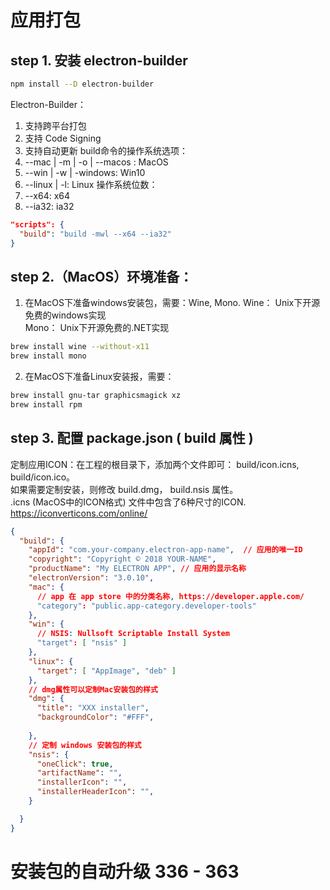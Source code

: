 # 应用打包 
## step 1. 安装 electron-builder 
```bash
npm install --D electron-builder
```
Electron-Builder：
1. 支持跨平台打包
2. 支持 Code Signing
3. 支持自动更新
build命令的操作系统选项： 
1. --mac | -m | -o | --macos : MacOS
2. --win | -w | -windows: Win10
3. --linux | -l: Linux
操作系统位数：
1. --x64:  x64
2. --ia32: ia32
```json
"scripts": {
  "build": "build -mwl --x64 --ia32"
}
```
## step 2.（MacOS）环境准备：
1. 在MacOS下准备windows安装包，需要：Wine, Mono.
Wine： Unix下开源免费的windows实现   
Mono： Unix下开源免费的.NET实现   
```bash
brew install wine --without-x11
brew install mono
```
2. 在MacOS下准备Linux安装报，需要：
```bash
brew install gnu-tar graphicsmagick xz
brew install rpm
```

## step 3. 配置 package.json ( build 属性 )
定制应用ICON：在工程的根目录下，添加两个文件即可： build/icon.icns, build/icon.ico。  
如果需要定制安装，则修改 build.dmg， build.nsis 属性。  
.icns (MacOS中的ICON格式) 文件中包含了6种尺寸的ICON.   
https://iconverticons.com/online/  

```json
{
  "build": {
    "appId": "com.your-company.electron-app-name",  // 应用的唯一ID
    "copyright": "Copyright © 2018 YOUR-NAME",  
    "productName": "My ELECTRON APP", // 应用的显示名称
    "electronVersion": "3.0.10",
    "mac": {
      // app 在 app store 中的分类名称, https://developer.apple.com/
      "category": "public.app-category.developer-tools" 
    },
    "win": {
      // NSIS: Nullsoft Scriptable Install System
      "target": [ "nsis" ]
    },
    "linux": {
      "target": [ "AppImage", "deb" ]
    },
    // dmg属性可以定制Mac安装包的样式
    "dmg": {
      "title": "XXX installer",
      "backgroundColor": "#FFF",
      
    },
    // 定制 windows 安装包的样式
    "nsis": {
      "oneClick": true,
      "artifactName": "",
      "installerIcon": "",
      "installerHeaderIcon": "",
    }

  }
}
```

# 安装包的自动升级 336 - 363
